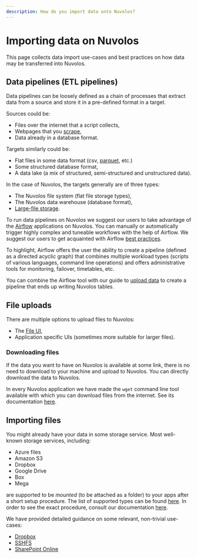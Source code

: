 ```yaml
---
description: How do you import data onto Nuvolos?
---
```


# Importing data on Nuvolos

This page collects data import use-cases and best practices on how data may be transferred into Nuvolos.

## Data pipelines (ETL pipelines)

Data pipelines can be loosely defined as a chain of processes that extract data from a source and store it in a pre-defined format in a target.

Sources could be:

* Files over the internet that a script collects,
* Webpages that you [scrape](https://en.wikipedia.org/wiki/Web_scraping),
* Data already in a database format.

Targets similarly could be:

* Flat files in some data format (csv, [parquet](https://parquet.apache.org/), etc.)
* Some structured database format,
* A data lake (a mix of structured, semi-structured and unstructured data).

In the case of Nuvolos, the targets generally are of three types:

* The Nuvolos file system (flat file storage types),
* The Nuvolos data warehouse (database format),
* [Large-file storage](../../features/file-system-and-storage/large-file-storage.md).

To run data pipelines on Nuvolos we suggest our users to take advantage of the [Airflow](../application-specific-guides/apache-airflow.md) applications on Nuvolos. You can manually or automatically trigger highly complex and tuneable workflows with the help of Airflow. We suggest our users to get acquainted with Airflow [best practices](https://airflow.apache.org/docs/apache-airflow/stable/best-practices.html).

To highlight, Airflow offers the user the ability to create a pipeline (defined as a directed acyclic graph) that combines multiple workload types (scripts of various languages, command line operations) and offers administrative tools for monitoring, failover, timetables, etc.

You can combine the Airflow tool with our guide to [upload data](../../features/database-integration/upload-data.md) to create a pipeline that ends up writing Nuvolos tables.

## File uploads

There are multiple options to upload files to Nuvolos:

* The [File UI](../../features/database-integration/upload-data.md),
* Application specific UIs (sometimes more suitable for larger files).

### Downloading files

If the data you want to have on Nuvolos is available at some link, there is no need to download to your machine and upload to Nuvolos. You can directly download the data to Nuvolos.

In every Nuvolos application we have made the `wget` command line tool available with which you can download files from the internet. See its documentation [here](https://man7.org/linux/man-pages/man1/wget.1.html).

## Importing files

You might already have your data in some storage service. Most well-known storage services, including:

* Azure files
* Amazon S3
* Dropbox
* Google Drive
* Box
* Mega

are supported to be _mounted_ (to be attached as a folder) to your apps after a short setup procedure. The list of supported types can be found [here](https://rclone.org/overview/). In order to see the exact procedure, consult our documentation [here](../../features/applications/add-ons/rclone-mount-add-on.md).&#x20;

We have provided detailed guidance on some relevant, non-trivial use-cases:

* [Dropbox](../../features/file-system-and-storage/synchronize-with-dropbox.md)
* [SSHFS](../../features/file-system-and-storage/access-remote-files-with-sshfs.md)
* [SharePoint Online](../../features/file-system-and-storage/access-files-on-sharepoint-online.md)

